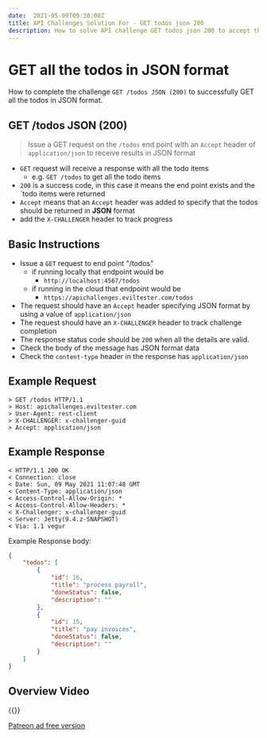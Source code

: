 ```yaml
---
date:  2021-05-09T09:30:00Z
title: API Challenges Solution For - GET todos json 200
description: How to solve API challenge GET todos json 200 to accept the todos in json format.
---
```


# GET all the todos in JSON format

How to complete the challenge `GET /todos JSON (200)` to successfully GET all the todos in JSON format.

## GET /todos JSON (200)

> Issue a GET request on the `/todos` end point with an `Accept` header of `application/json` to receive results in JSON format

- `GET` request will receive a response with all the todo items
    - e.g. `GET /todos` to get all the todo items
- `200` is a success code, in this case it means the end point exists and the `todo items were returned
- `Accept` means that an `Accept` header was added to specify that the todos should be returned in **JSON** format
- add the `X-CHALLENGER` header to track progress


## Basic Instructions

- Issue a `GET` request to end point "/todos"
    - if running locally that endpoint would be
        - `http://localhost:4567/todos`
    - if running in the cloud that endpoint would be
        - `https://apichallenges.eviltester.com/todos`
- The request should have an `Accept` header specifying JSON format by using a value of `application/json`
- The request should have an `X-CHALLENGER` header to track challenge completion
- The response status code should be `200` when all the details are valid.
- Check the body of the message has JSON format data
- Check the `content-type` header in the response has `application/json`


## Example Request

~~~~~~~~
> GET /todos HTTP/1.1
> Host: apichallenges.eviltester.com
> User-Agent: rest-client
> X-CHALLENGER: x-challenger-guid
> Accept: application/json
~~~~~~~~

## Example Response

~~~~~~~~
< HTTP/1.1 200 OK
< Connection: close
< Date: Sun, 09 May 2021 11:07:48 GMT
< Content-Type: application/json
< Access-Control-Allow-Origin: *
< Access-Control-Allow-Headers: *
< X-Challenger: x-challenger-guid
< Server: Jetty(9.4.z-SNAPSHOT)
< Via: 1.1 vegur
~~~~~~~~

Example Response body:

```json
{
    "todos": [
        {
            "id": 16,
            "title": "process payroll",
            "doneStatus": false,
            "description": ""
        },
        {
            "id": 15,
            "title": "pay invoices",
            "doneStatus": false,
            "description": ""
        }
    ]
}
```

## Overview Video

{{<youtube-embed key="79JTHiby2Qw" title="Solution to GET todos in JSON format">}}

[Patreon ad free version](https://www.patreon.com/posts/51045284)



